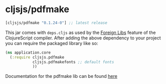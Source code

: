 # cljsjs/pdfmake

[](dependency)
```clojure
[cljsjs/pdfmake "0.1.24-0"] ;; latest release
```
[](/dependency)

This jar comes with `deps.cljs` as used by the [Foreign Libs][flibs] feature
of the ClojureScript compiler. After adding the above dependency to your project
you can require the packaged library like so:

```clojure
(ns application.core
  (:require cljsjs.pdfmake
            cljsjs.pdfmakefonts ;; default fonts
            ))
```
Documentation for the pdfmake lib can be found [here](http://pdfmake.org)

[flibs]: https://github.com/clojure/clojurescript/wiki/Packaging-Foreign-Dependencies

